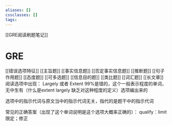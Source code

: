 ```yaml
---
aliases: []
cssclasses: []
tags:
---
```

[[GRE阅读刷题笔记]]
# GRE
[[错误选项特征]]
[[主旨题]]
[[事实信息题]]
[[否定事实信息题]]
[[推断题]]
[[句子作用题]]
[[态度题]]
[[可多选题]]
[[信息目的题]]
[[类比题]]
[[词汇题]]
[[长文章]]
阅读选项中出现：
Largely 或者 Extent 99%是错的，这个一般表示程度的单词，无中生有（什么是extent largely 缺乏对这种程度的定义）选项编出来的

选项中的指示代词与原文当中的指示代词无关，指代的是题干中的指示代词

常见的正确答案（出现了这个单词说明是这个选项大概率正确的）：
qualify：limit
限定；修正